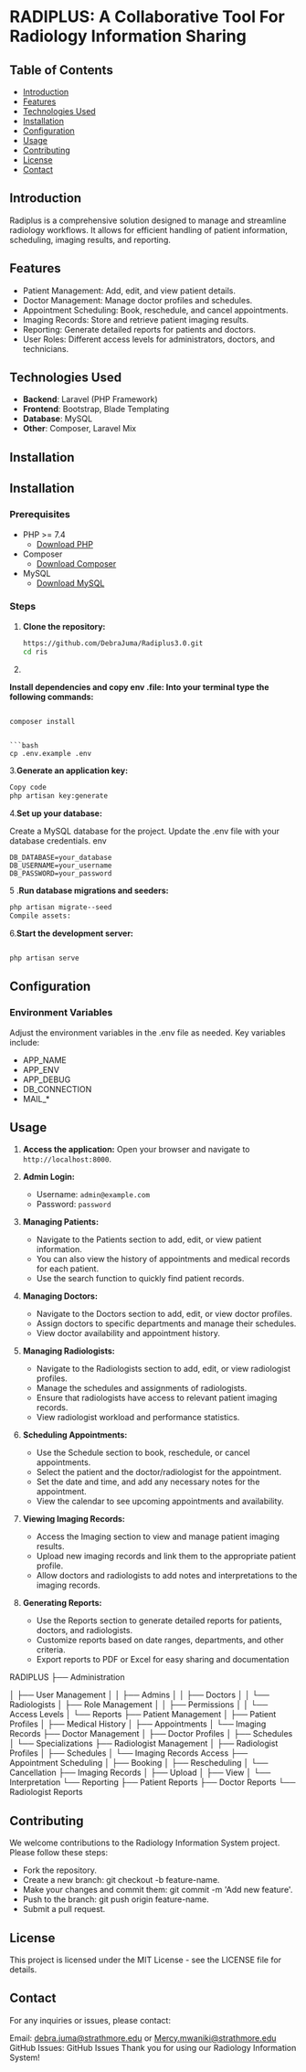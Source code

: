 # RADIPLUS: A Collaborative Tool For Radiology Information Sharing

## Table of Contents
- [Introduction](#introduction)
- [Features](#features)
- [Technologies Used](#technologies-used)
- [Installation](#installation)
- [Configuration](#configuration)
- [Usage](#usage)
- [Contributing](#contributing)
- [License](#license)
- [Contact](#contact)

## Introduction
Radiplus is a comprehensive solution designed to manage and streamline radiology workflows. It allows for efficient handling of patient information, scheduling, imaging results, and reporting.

## Features
- Patient Management: Add, edit, and view patient details.
- Doctor Management: Manage doctor profiles and schedules.
- Appointment Scheduling: Book, reschedule, and cancel appointments.
- Imaging Records: Store and retrieve patient imaging results.
- Reporting: Generate detailed reports for patients and doctors.
- User Roles: Different access levels for administrators, doctors, and technicians.

## Technologies Used
- **Backend**: Laravel (PHP Framework)
- **Frontend**: Bootstrap, Blade Templating
- **Database**: MySQL
- **Other**: Composer, Laravel Mix

## Installation
## Installation

### Prerequisites
- PHP >= 7.4
  - [Download PHP](https://www.php.net/downloads.php)
- Composer
  - [Download Composer](https://getcomposer.org/download/)
- MySQL
  - [Download MySQL](https://dev.mysql.com/downloads/mysql/)


### Steps
1. **Clone the repository:**
   ```bash
   https://github.com/DebraJuma/Radiplus3.0.git
   cd ris
   ```

2.
**Install dependencies and copy env .file: Into your terminal type the following commands:**
  ```bash
  
composer install
```
```

```bash
cp .env.example .env
```
3.**Generate an application key:**

```bash
Copy code
php artisan key:generate
```
4.**Set up your database:**

Create a MySQL database for the project.
Update the .env file with your database credentials.
env
```
DB_DATABASE=your_database
DB_USERNAME=your_username
DB_PASSWORD=your_password
```
5 .**Run database migrations and seeders:**

```bash
php artisan migrate--seed
Compile assets:
```

6.**Start the development server:**

```bash

php artisan serve
```


## Configuration
### Environment Variables
Adjust the environment variables in the .env file as needed. Key variables include:

- APP_NAME
- APP_ENV
- APP_DEBUG
- DB_CONNECTION
- MAIL_*
## Usage
1. **Access the application:**
   Open your browser and navigate to `http://localhost:8000`.

2. **Admin Login:**
   - Username: `admin@example.com`
   - Password: `password`

3. **Managing Patients:**
   - Navigate to the Patients section to add, edit, or view patient information.
   - You can also view the history of appointments and medical records for each patient.
   - Use the search function to quickly find patient records.

4. **Managing Doctors:**
   - Navigate to the Doctors section to add, edit, or view doctor profiles.
   - Assign doctors to specific departments and manage their schedules.
   - View doctor availability and appointment history.

5. **Managing Radiologists:**
   - Navigate to the Radiologists section to add, edit, or view radiologist profiles.
   - Manage the schedules and assignments of radiologists.
   - Ensure that radiologists have access to relevant patient imaging records.
   - View radiologist workload and performance statistics.

6. **Scheduling Appointments:**
   - Use the Schedule section to book, reschedule, or cancel appointments.
   - Select the patient and the doctor/radiologist for the appointment.
   - Set the date and time, and add any necessary notes for the appointment.
   - View the calendar to see upcoming appointments and availability.

7. **Viewing Imaging Records:**
   - Access the Imaging section to view and manage patient imaging results.
   - Upload new imaging records and link them to the appropriate patient profile.
   - Allow doctors and radiologists to add notes and interpretations to the imaging records.

8. **Generating Reports:**
   - Use the Reports section to generate detailed reports for patients, doctors, and radiologists.
   - Customize reports based on date ranges, departments, and other criteria.
   - Export reports to PDF or Excel for easy sharing and documentation
  

RADIPLUS
├── Administration

│   ├── User Management
│   │   ├── Admins
│   │   ├── Doctors
│   │   └── Radiologists
│   ├── Role Management
│   │   ├── Permissions
│   │   └── Access Levels
│   └── Reports
├── Patient Management
│   ├── Patient Profiles
│   ├── Medical History
│   ├── Appointments
│   └── Imaging Records
├── Doctor Management
│   ├── Doctor Profiles
│   ├── Schedules
│   └── Specializations
├── Radiologist Management
│   ├── Radiologist Profiles
│   ├── Schedules
│   └── Imaging Records Access
├── Appointment Scheduling
│   ├── Booking
│   ├── Rescheduling
│   └── Cancellation
├── Imaging Records
│   ├── Upload
│   ├── View
│   └── Interpretation
└── Reporting
    ├── Patient Reports
    ├── Doctor Reports
    └── Radiologist Reports

## Contributing
We welcome contributions to the Radiology Information System project. Please follow these steps:

- Fork the repository.
- Create a new branch: git checkout -b feature-name.
- Make your changes and commit them: git commit -m 'Add new feature'.
- Push to the branch: git push origin feature-name.
- Submit a pull request.
## License
This project is licensed under the MIT License - see the LICENSE file for details.

## Contact
For any inquiries or issues, please contact:

Email: debra.juma@strathmore.edu or Mercy.mwaniki@strathmore.edu
GitHub Issues: GitHub Issues
Thank you for using our Radiology Information System!



